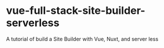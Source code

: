 # vue-full-stack-site-builder-serverless
A tutorial of build a Site Builder with Vue, Nuxt, and server less
